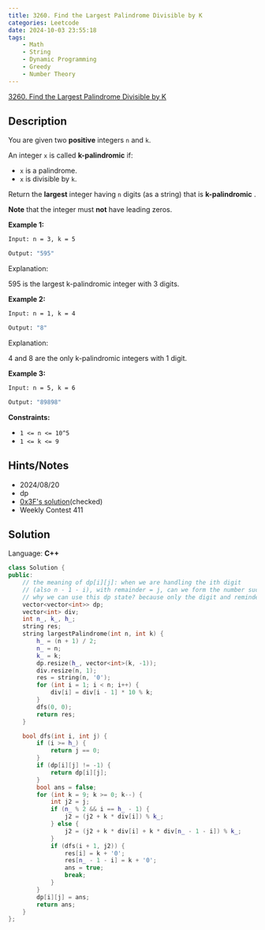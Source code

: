 ```yaml
---
title: 3260. Find the Largest Palindrome Divisible by K
categories: Leetcode
date: 2024-10-03 23:55:18
tags:
    - Math
    - String
    - Dynamic Programming
    - Greedy
    - Number Theory
---
```


[3260. Find the Largest Palindrome Divisible by K](https://leetcode.com/problems/find-the-largest-palindrome-divisible-by-k/description/)

## Description

You are given two **positive**  integers `n` and `k`.

An integer `x` is called **k-palindromic**  if:

- `x` is a palindrome.
- `x` is divisible by `k`.

Return the **largest** integer having `n` digits (as a string) that is **k-palindromic** .

**Note**  that the integer must **not**  have leading zeros.

**Example 1:**

```bash
Input: n = 3, k = 5

Output: "595"
```

Explanation:

595 is the largest k-palindromic integer with 3 digits.

**Example 2:**

```bash
Input: n = 1, k = 4

Output: "8"
```

Explanation:

4 and 8 are the only k-palindromic integers with 1 digit.

**Example 3:**

```bash
Input: n = 5, k = 6

Output: "89898"
```

**Constraints:**

- `1 <= n <= 10^5`
- `1 <= k <= 9`

## Hints/Notes

- 2024/08/20
- dp
- [0x3F's solution](https://leetcode.cn/problems/find-the-largest-palindrome-divisible-by-k/solutions/2884548/tong-yong-zuo-fa-jian-tu-dfsshu-chu-ju-t-m3pu/)(checked)
- Weekly Contest 411

## Solution

Language: **C++**

```C++
class Solution {
public:
    // the meaning of dp[i][j]: when we are handling the ith digit
    // (also n - 1 - i), with remainder = j, can we form the number successfully
    // why we can use this dp state? because only the digit and reminder matter, not what we have filled in
    vector<vector<int>> dp;
    vector<int> div;
    int n_, k_, h_;
    string res;
    string largestPalindrome(int n, int k) {
        h_ = (n + 1) / 2;
        n_ = n;
        k_ = k;
        dp.resize(h_, vector<int>(k, -1));
        div.resize(n, 1);
        res = string(n, '0');
        for (int i = 1; i < n; i++) {
            div[i] = div[i - 1] * 10 % k;
        }
        dfs(0, 0);
        return res;
    }

    bool dfs(int i, int j) {
        if (i >= h_) {
            return j == 0;
        }
        if (dp[i][j] != -1) {
            return dp[i][j];
        }
        bool ans = false;
        for (int k = 9; k >= 0; k--) {
            int j2 = j;
            if (n_ % 2 && i == h_ - 1) {
                j2 = (j2 + k * div[i]) % k_;
            } else {
                j2 = (j2 + k * div[i] + k * div[n_ - 1 - i]) % k_;
            }
            if (dfs(i + 1, j2)) {
                res[i] = k + '0';
                res[n_ - 1 - i] = k + '0';
                ans = true;
                break;
            }
        }
        dp[i][j] = ans;
        return ans;
    }
};
```
